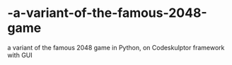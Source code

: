 # -a-variant-of-the-famous-2048-game
a variant of the famous 2048 game in Python, on Codeskulptor framework with GUI

